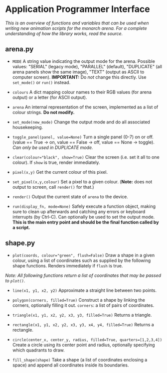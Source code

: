 # Application Programmer Interface

*This is an overview of functions and variables that can be used when writing new
animation scripts for the monarch arena. For a complete understanding of how
the library works, read the source.*

## arena.py

- `MODE` A string value indicating the output mode for the arena. Possible
  values: "SERIAL" (legacy mode), "PARALLEL" (default), "DUPLICATE" (all arena
  panels show the same image), "TEXT" (output as ASCII to computer screen).
  **IMPORTANT:** Do *not* change this directly. Use `set_mode()` or `run()`
  instead.
  
- `colours` A dict mapping colour names to their RGB values (for arena output) 
  or a letter (for ASCII output).
  
- `arena` An internal representation of the screen, implemented as a list of
  colour strings. **Do not modify.**

- `set_mode(new_mode)` Change the output mode and do all associated
  housekeeping.
  
- `toggle_panel(panel, value=None)` Turn a single panel (0-7) on or off. 
  (value == True -> on, value == False -> off, value == None -> toggle). 
  *Can only be used in DUPLICATE mode.*

- `clear(colour="black", show=True)` Clear the screen (i.e. set it all to one
  colour). If `show` is true, render immediately.
  
- `pixel(x,y)` Get the current colour of this pixel.

- `set_pixel(x,y,colour)` Set a pixel to a given colour. (**Note:** does not
  output to screen, call `render()` for that.)
  
- `render()` Output the current state of `arena` to the device.

- `run(display_fn, mode=None)` Safely execute a function object, making sure to
  clean up afterwards and catching any errors or keyboard interrupts (by Ctrl-C).
  Can optionally be used to set the output mode. **This is the main entry point
  and should be the final function called by a script.**
  
## shape.py

- `plot(coords, colour="green", flush=False)` Draw a shape in a given colour, 
  using a list of coordinates such as supplied by the following shape functions.
  Renders immediately if `flush` is true.
  
*Note: All following functions return a list of coordinates that may be passed
to `plot()`.*
  
- `line(x1, y1, x2, y2)` Approximate a straight line between two points.

- `polygon(corners, filled=True)` Construct a shape by linking the corners,
  optionally filling it out. `corners`: a list of pairs of coordinates.
  
- `triangle(x1, y1, x2, y2, x3, y3, filled=True)` Returns a triangle.

- `rectangle(x1, y1, x2, y2, x3, y3, x4, y4, filled=True)` Returns a rectangle.

- `circle(center_x, center_y, radius, filled=True, quarters=[1,2,3,4])`
  Create a circle using its center point and radius, optionally specifying which
  quadrants to draw.

- `fill_shape(shape)` Take a shape (a list of coordinates enclosing a space)
  and append all coordinates inside its boundaries.
